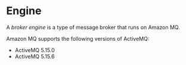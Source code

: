 # Engine<a name="broker-engine"></a>

A *broker engine* is a type of message broker that runs on Amazon MQ\. 

Amazon MQ supports the following versions of ActiveMQ:
+ ActiveMQ 5\.15\.0
+ ActiveMQ 5\.15\.6